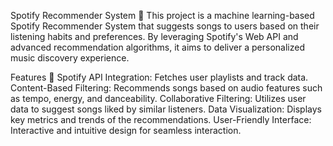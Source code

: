 Spotify Recommender System 🎵
This project is a machine learning-based Spotify Recommender System that suggests songs to users based on their listening habits and preferences. By leveraging Spotify's Web API and advanced recommendation algorithms, it aims to deliver a personalized music discovery experience.

Features 🚀
Spotify API Integration: Fetches user playlists and track data.
Content-Based Filtering: Recommends songs based on audio features such as tempo, energy, and danceability.
Collaborative Filtering: Utilizes user data to suggest songs liked by similar listeners.
Data Visualization: Displays key metrics and trends of the recommendations.
User-Friendly Interface: Interactive and intuitive design for seamless interaction.
